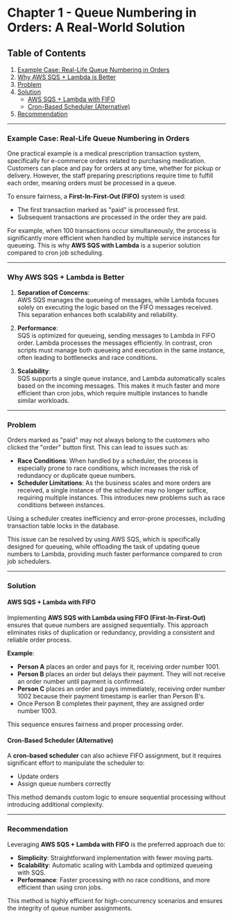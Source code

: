 # Chapter 1 - Queue Numbering in Orders: A Real-World Solution

## Table of Contents

1. [Example Case: Real-Life Queue Numbering in Orders](#example-case-real-life-queue-numbering-in-orders)
2. [Why AWS SQS + Lambda is Better](#why-aws-sqs--lambda-is-better)
3. [Problem](#problem)
4. [Solution](#solution)
   - [AWS SQS + Lambda with FIFO](#aws-sqs--lambda-with-fifo)
   - [Cron-Based Scheduler (Alternative)](#cron-based-scheduler-alternative)
5. [Recommendation](#recommendation)

---

### Example Case: Real-Life Queue Numbering in Orders

One practical example is a medical prescription transaction system, specifically for e-commerce orders related to purchasing medication. Customers can place and pay for orders at any time, whether for pickup or delivery. However, the staff preparing prescriptions require time to fulfill each order, meaning orders must be processed in a queue.

To ensure fairness, a **First-In-First-Out (FIFO)** system is used:

- The first transaction marked as "paid" is processed first.
- Subsequent transactions are processed in the order they are paid.

For example, when 100 transactions occur simultaneously, the process is significantly more efficient when handled by multiple service instances for queueing. This is why **AWS SQS with Lambda** is a superior solution compared to cron job scheduling.

---

### Why AWS SQS + Lambda is Better

1. **Separation of Concerns**:  
   AWS SQS manages the queueing of messages, while Lambda focuses solely on executing the logic based on the FIFO messages received. This separation enhances both scalability and reliability.

2. **Performance**:  
   SQS is optimized for queueing, sending messages to Lambda in FIFO order. Lambda processes the messages efficiently. In contrast, cron scripts must manage both queueing and execution in the same instance, often leading to bottlenecks and race conditions.

3. **Scalability**:  
   SQS supports a single queue instance, and Lambda automatically scales based on the incoming messages. This makes it much faster and more efficient than cron jobs, which require multiple instances to handle similar workloads.

---

### Problem

Orders marked as "paid" may not always belong to the customers who clicked the "order" button first. This can lead to issues such as:

- **Race Conditions**: When handled by a scheduler, the process is especially prone to race conditions, which increases the risk of redundancy or duplicate queue numbers.
- **Scheduler Limitations**: As the business scales and more orders are received, a single instance of the scheduler may no longer suffice, requiring multiple instances. This introduces new problems such as race conditions between instances.

Using a scheduler creates inefficiency and error-prone processes, including transaction table locks in the database.

This issue can be resolved by using AWS SQS, which is specifically designed for queueing, while offloading the task of updating queue numbers to Lambda, providing much faster performance compared to cron job schedulers.

---

### Solution

#### AWS SQS + Lambda with FIFO

Implementing **AWS SQS with Lambda using FIFO (First-In-First-Out)** ensures that queue numbers are assigned sequentially. This approach eliminates risks of duplication or redundancy, providing a consistent and reliable order process.

**Example**:

- **Person A** places an order and pays for it, receiving order number 1001.
- **Person B** places an order but delays their payment. They will not receive an order number until payment is confirmed.
- **Person C** places an order and pays immediately, receiving order number 1002 because their payment timestamp is earlier than Person B's.
- Once Person B completes their payment, they are assigned order number 1003.

This sequence ensures fairness and proper processing order.

#### Cron-Based Scheduler (Alternative)

A **cron-based scheduler** can also achieve FIFO assignment, but it requires significant effort to manipulate the scheduler to:

- Update orders
- Assign queue numbers correctly

This method demands custom logic to ensure sequential processing without introducing additional complexity.

---

### Recommendation

Leveraging **AWS SQS + Lambda with FIFO** is the preferred approach due to:

- **Simplicity**: Straightforward implementation with fewer moving parts.
- **Scalability**: Automatic scaling with Lambda and optimized queueing with SQS.
- **Performance**: Faster processing with no race conditions, and more efficient than using cron jobs.

This method is highly efficient for high-concurrency scenarios and ensures the integrity of queue number assignments.
